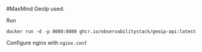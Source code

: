 #MaxMind GeoIp used.

Run 
```
docker run -d -p 8080:8080 ghcr.io/observabilitystack/geoip-api:latest
```

Configure nginx with `nginx.conf`